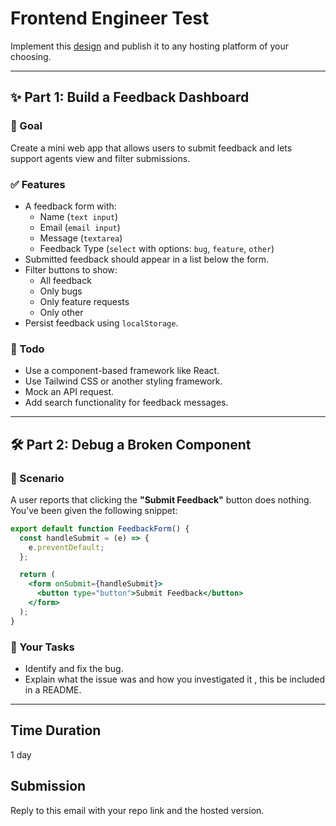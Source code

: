 # Frontend Engineer Test

Implement this [design](https://www.figma.com/design/B3a6Xc6F6ClAUUUGA1Kz2i/Test-file-rise-25?node-id=0-1&t=fS2VBwpekawscebc-1)  and publish it to any hosting platform of your choosing. 


---

## ✨ Part 1: Build a Feedback Dashboard

### 🎯 Goal

Create a mini web app that allows users to submit feedback and lets support agents view and filter submissions.

### ✅ Features

- A feedback form with:
  - Name (`text input`)
  - Email (`email input`)
  - Message (`textarea`)
  - Feedback Type (`select` with options: `bug`, `feature`, `other`)
- Submitted feedback should appear in a list below the form.
- Filter buttons to show:
  - All feedback
  - Only bugs
  - Only feature requests
  - Only other
- Persist feedback using `localStorage`.

### 🎁 Todo

- Use a component-based framework like React.
- Use Tailwind CSS or another styling framework.
- Mock an API request.
- Add search functionality for feedback messages.

---

## 🛠 Part 2: Debug a Broken Component

### 🐞 Scenario

A user reports that clicking the **"Submit Feedback"** button does nothing. You’ve been given the following snippet:

```jsx
export default function FeedbackForm() {
  const handleSubmit = (e) => {
    e.preventDefault;
  };

  return (
    <form onSubmit={handleSubmit}>
      <button type="button">Submit Feedback</button>
    </form>
  );
}
```
### 🧠 Your Tasks
- Identify and fix the bug.
- Explain what the issue was and how you investigated it , this be included in a README.

---
## Time Duration

1 day

## Submission

Reply to this email with your repo link and the hosted version.
